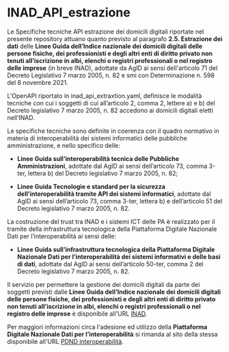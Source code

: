 # INAD_API_estrazione

Le Specifiche tecniche API estrazione dei domicili digitali riportate 
nel presente repository attuano quanto previsto al paragrafo **2.5. 
Estrazione dei dati** delle **Linee Guida dell’Indice nazionale dei 
domicili digitali delle persone fisiche, dei professionisti e degli 
altri enti di diritto privato non tenuti all’iscrizione in albi, elenchi 
o registri professionali o nel registro delle imprese** (in breve INAD), 
adottate da AgID ai sensi dell'articolo 71 del Decreto Legislativo 7 
marzo 2005, n. 82 e smi con Determinazione n. 598 del 8 novembre 2021. 

L\'OpenAPI riportato in inad_api_extraxtion.yaml, definisce le modalità 
tecniche con cui i soggetti di cui all’articolo 2, comma 2, lettere a) 
e b) del Decreto legislativo 7 marzo 2005, n. 82 accedono ai domicili 
digitali eletti nell’INAD.

Le specifiche tecniche sono definite in coerenza con il quadro normativo 
in materia di interoperabilità dei sistemi informatici delle pubbliche 
amministrazione, e nello specifico delle:

- **Linee Guida sull’interoperabilità tecnica delle Pubbliche Amministrazioni**, 
  adottate dal AgID ai sensi dell’articolo 73, comma 3-ter, lettera b) 
  del Decreto legislativo 7 marzo 2005, n. 82;

- **Linee Guida Tecnologie e standard per la sicurezza dell’interoperabilità tramite API dei sistemi informatici**, 
  adottate dal AgID ai sensi dell’articolo 73, comma 3-ter, lettera b) 
  e dell’articolo 51 del Decreto legislativo 7 marzo 2005, n. 82.

La costruzione del trust tra INAD e i sistemi ICT delle PA è realizzato 
per il tramite della infrastruttura tecnologica della Piattaforma Digitale
Nazionale Dati per l’interoperabilità ai sensi delle:

- **Linee Guida sull’infrastruttura tecnologica della Piattaforma Digitale Nazionale Dati per l’interoperabilità dei sistemi informativi e delle basi di dati**, 
  adottate dal AgID ai sensi dell’articolo 50-ter, comma 2 del Decreto 
  legislativo 7 marzo 2005, n. 82.

Il servizio per permettere la gestione dei domicili digitali da parte dei soggetti previsti dalle 
**Linee Guida dell’Indice nazionale dei domicili digitali delle persone fisiche, dei professionisti e degli 
altri enti di diritto privato non tenuti all’iscrizione in albi, elenchi o registri professionali o nel registro delle imprese** 
è disponibile all'URL [INAD](https://domiciliodigitale.gov.it/).

Per maggiori informazioni circa l'adesione ed utilizzo della **Piattaforma Digitale Nazionale 
Dati per l’interoperabilità** si rimanda al sito della stessa disponibile all'URL [PDND interoperabilità](https://www.interop.pagopa.it/).



